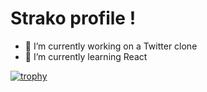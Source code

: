 # Strako profile !
- 🔭 I’m currently working on a Twitter clone
- 🌱 I’m currently learning React

[![trophy](https://github-profile-trophy.vercel.app/?username=Strako&theme=onedark)](https://github.com/ryo-ma/github-profile-trophy)

